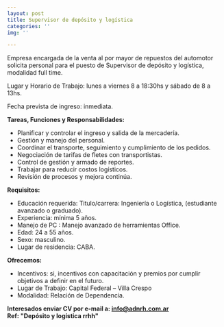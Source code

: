 ```yaml
---
layout: post
title: Supervisor de depósito y logística
categories: ''
img: ''

---
```

Empresa encargada de la venta al por mayor de repuestos del automotor solicita personal para el puesto de Supervisor de depósito y logística, modalidad full time.

Lugar y Horario de Trabajo: lunes a viernes 8 a 18:30hs y sábado de 8 a 13hs.

Fecha prevista de ingreso: inmediata.

**Tareas, Funciones y Responsabilidades:**

* Planificar y controlar el ingreso y salida de la mercadería.
* Gestión y manejo del personal.
* Coordinar el transporte, seguimiento y cumplimiento de los pedidos.
* Negociación de tarifas de fletes con transportistas.
* Control de gestión y armado de reportes.
* Trabajar para reducir costos logísticos.
* Revisión de procesos y mejora continúa.

**Requisitos:**

* Educación requerida: Titulo/carrera: Ingeniería o Logística, (estudiante avanzado o graduado).
* Experiencia: mínima 5 años.
* Manejo de PC : Manejo avanzado de herramientas Office.
* Edad: 24 a 55 años.
* Sexo: masculino.
* Lugar de residencia: CABA.

**Ofrecemos:**

* Incentivos: si, incentivos con capacitación y premios por cumplir objetivos a definir en el futuro.
* Lugar de Trabajo: Capital Federal – Villa Crespo
* Modalidad: Relación de Dependencia.

**Interesados enviar CV por e-mail a: info@adnrh.com.ar  
Ref: "Depósito y logística rrhh"**